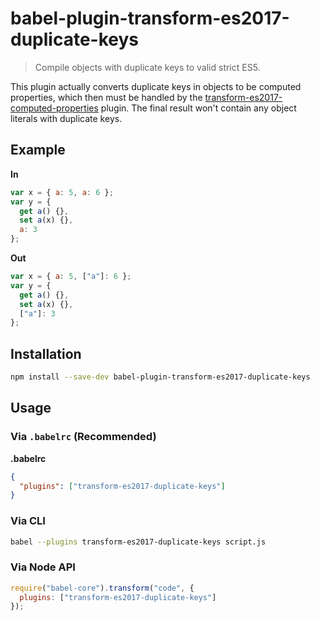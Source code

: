 # babel-plugin-transform-es2017-duplicate-keys

> Compile objects with duplicate keys to valid strict ES5.

This plugin actually converts duplicate keys in objects to be computed properties, which then must be handled by the [transform-es2017-computed-properties](http://babeljs.io/docs/plugins/transform-es2017-computed-properties) plugin. The final result won't contain any object literals with duplicate keys.

## Example

**In**

```javascript
var x = { a: 5, a: 6 };
var y = {
  get a() {},
  set a(x) {},
  a: 3
};
```

**Out**

```javascript
var x = { a: 5, ["a"]: 6 };
var y = {
  get a() {},
  set a(x) {},
  ["a"]: 3
};
```

## Installation

```sh
npm install --save-dev babel-plugin-transform-es2017-duplicate-keys
```

## Usage

### Via `.babelrc` (Recommended)

**.babelrc**

```json
{
  "plugins": ["transform-es2017-duplicate-keys"]
}
```

### Via CLI

```sh
babel --plugins transform-es2017-duplicate-keys script.js
```

### Via Node API

```javascript
require("babel-core").transform("code", {
  plugins: ["transform-es2017-duplicate-keys"]
});
```

